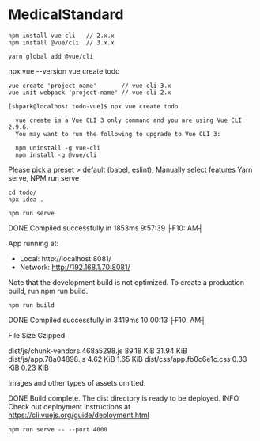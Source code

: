 # MedicalStandard

```
npm install vue-cli   // 2.x.x
npm install @vue/cli  // 3.x.x

yarn global add @vue/cli
```

npx vue --version
vue create todo
```
vue create 'project-name'       // vue-cli 3.x
vue init webpack 'project-name' // vue-cli 2.x
```

```
[shpark@localhost todo-vue]$ npx vue create todo

  vue create is a Vue CLI 3 only command and you are using Vue CLI 2.9.6.
  You may want to run the following to upgrade to Vue CLI 3:

  npm uninstall -g vue-cli
  npm install -g @vue/cli
```

Please pick a preset > default (babel, eslint), Manually select features
Yarn serve, NPM run serve

```
cd todo/
npx idea .
```
```
npm run serve
```

 DONE  Compiled successfully in 1853ms                         9:57:39 ├F10: AM┤


  App running at:
  - Local:   http://localhost:8081/
  - Network: http://192.168.1.70:8081/

  Note that the development build is not optimized.
  To create a production build, run npm run build.

```
npm run build
```

 DONE  Compiled successfully in 3419ms                        10:00:13 ├F10: AM┤

  File                                 Size               Gzipped

  dist/js/chunk-vendors.468a5298.js    89.18 KiB          31.94 KiB
  dist/js/app.78a04898.js              4.62 KiB           1.65 KiB
  dist/css/app.fb0c6e1c.css            0.33 KiB           0.23 KiB

  Images and other types of assets omitted.

 DONE  Build complete. The dist directory is ready to be deployed.
 INFO  Check out deployment instructions at https://cli.vuejs.org/guide/deployment.html

```
npm run serve -- --port 4000
```

